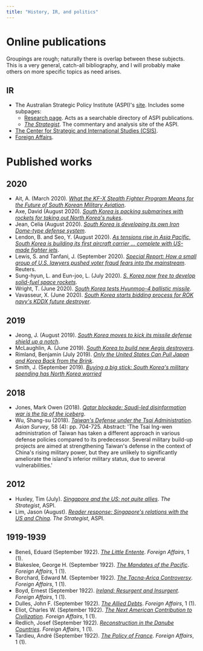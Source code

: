 ```yaml
---
title: "History, IR, and politics"
---
```


# Online publications

Groupings are rough; naturally there is overlap between these subjects. This is a very general, catch-all bibliography, and I will probably make others on more specific topics as need arises.

## IR

- The Australian Strategic Policy Institute (ASPI)'s <a href="https://www.aspi.org.au/">site</a>. Includes some subpages:
    - <a href="https://www.aspi.org.au/search?f%5B0%5D=type%3Areport&sort_by=field_publication_date_common">Research page</a>. Acts as a searchable directory of ASPI publications.
    -  <a href="https://www.aspistrategist.org.au/"><i>The Strategist</i></a>. The commentary and analysis site of the ASPI.
- <a href="https://www.csis.org/">The Center for Strategic and International Studies (CSIS)</a>.
- <a href="https://www.foreignaffairs.com/">Foreign Affairs</a>.

# Published works

## 2020

- Ait, A. (March 2020). <a href="https://thediplomat.com/2020/03/what-the-kf-x-stealth-fighter-program-means-for-the-future-of-south-korean-military-aviation/"><i>What the KF-X Stealth Fighter Program Means for the Future of South Korean Military Aviation</i></a>.
- Axe, David (August 2020). <a href="https://www.forbes.com/sites/davidaxe/2020/08/17/south-korea-is-packing-submarines-with-hard-hitting-rockets-for-taking-out-north-koreas-nukes/#250af95c1b8f"><i>South Korea is packing submarines with rockets for taking out North Korea's nukes</i></a>.
- Jean, Celia (August 2020). <a href="https://www.jpost.com/international/south-korea-is-developing-its-own-iron-dome-type-defense-system-638180"><i>South Korea is developing its own Iron Dome-type defense system</i></a>.
- Lendon, B. and Seo, Y. (August 2020). <a href="https://edition.cnn.com/2020/08/12/asia/south-korea-aircraft-carrier-intl-hnk-scli/index.html"><i>As tensions rise in Asia Pacific, South Korea is building its first aircraft carrier ... complete with US-made fighter jets</i></a>.
- Lewis, S. and Tanfani, J. (September 2020). <a href="https://uk.reuters.com/article/uk-usa-election-voter-fraud-specialrepor/special-report-how-a-small-group-of-u-s-lawyers-pushed-voter-fraud-fears-into-the-mainstream-idUKKBN2601GR"><i>Special Report: How a small group of U.S. lawyers pushed voter fraud fears into the mainstream</i></a>. Reuters.
- Sung-hyun, L. and Eun-joo, L. (July 2020). <a href="https://pulsenews.co.kr/view.php?year=2020&no=773515"><i>S. Korea now free to develop solid-fuel space rockets</i></a>.
- Wright, T. (June 2020). <a href="https://www.iiss.org/blogs/analysis/2020/06/mdi-south-korea-tests-hyunmoo-4-ballistic-missile"><i>South Korea tests Hyunmoo-4 ballistic missile</i></a>.
- Vavasseur, X. (June 2020). <a href="https://www.navalnews.com/naval-news/2020/06/south-korea-starts-bidding-process-for-rok-navys-kddx-future-destroyer/"><i>South Korea starts bidding process for ROK navy's KDDX future destroyer</i></a>.

## 2019

- Jeong, J. (August 2019). <a href="https://www.defensenews.com/global/asia-pacific/2019/08/14/south-korea-moves-to-kick-its-missile-defense-shield-up-a-notch/"><i>South Korea moves to kick its missile defense shield up a notch</i></a>.
- McLaughlin, A. (June 2019). <a href="https://defense.info/defense-systems/south-korea-to-build-new-aegis-destroyers/"><i>South Korea to build new Aegis destroyers</i></a>.
- Rimland, Benjamin (July 2019). <a href="https://www.csis.org/analysis/only-united-states-can-pull-japan-and-korea-back-brink"><i>Only the United States Can Pull Japan and Korea Back from the Brink</i></a>.
- Smith, J. (September 2019). <a href="https://www.reuters.com/article/us-southkorea-military-analysis/buying-a-big-stick-south-koreas-military-spending-has-north-korea-worried-idUSKCN1VW03C"><i>Buying a big stick: South Korea's military spending has North Korea worried</i></a>

## 2018

- Jones, Mark Owen (2018). <a href="https://www.middleeasteye.net/opinion/qatar-blockade-saudi-led-disinformation-war-just-tip-iceberg"><i>Qatar blockade: Saudi-led disinformation war is the tip of the iceberg</i></a>.
- Wu, Shang-su (2018). <a href="https://online.ucpress.edu/as/article-pdf/58/4/704/79298/as_2018_58_4_704.pdf"><i>Taiwan's Defense under the Tsai Administration</i></a>. <i>Asian Survey</i>, 58 (4): pp. 704-725. Abstract: 'The Tsai Ing-wen administration of Taiwan has taken a different approach in various defense policies compared to its predecessor. Several military build-up projects are aimed at strengthening Taiwan's defense in the context of China's rising military power, but they are unlikely to significantly ameliorate the island's inferior military status, due to several vulnerabilities.'

## 2012

- Huxley, Tim (July). <a href="https://www.aspistrategist.org.au/singapore-and-the-us-not-quite-allies/"><i>Singapore and the US: not quite allies</i></a>. <i>The Strategist</i>, ASPI.
- Lim, Jason (August). <a href="https://www.aspistrategist.org.au/reader-response-singapores-relations-with-the-us-and-china/"><i>Reader response: Singapore's relations with the US and China</i></a>. <i>The Strategist</i>, ASPI.

## 1919-1939

- Beneš, Eduard (September 1922). <a href="https://www.foreignaffairs.com/articles/central-europe/1922-09-15/little-entente"><i>The Little Entente</i></a>. <i>Foreign Affairs</i>, 1 (1).
- Blakeslee, George H. (September 1922). <a href="https://www.foreignaffairs.com/articles/united-states/1922-09-15/mandates-pacific"><i>The Mandates of the Pacific</i></a>. <i>Foreign Affairs</i>, 1 (1).
- Borchard, Edward M. (September 1922). <a href="https://www.foreignaffairs.com/articles/chile/2011-10-07/tacna-arica-controversy"><i>The Tacna-Arica Controversy</i></a>. <i>Foreign Affairs</i>, 1 (1).
- Boyd, Ernest (September 1922). <a href="https://www.foreignaffairs.com/articles/ireland/1922-09-15/ireland-resurgent-and-insurgent"><i>Ireland: Resurgent and Insurgent</i></a>. <i>Foreign Affairs</i>, 1 (1).
- Dulles, John F. (September 1922). <a href="https://www.foreignaffairs.com/articles/europe/1922-09-15/allied-debts"><i>The Allied Debts</i></a>. <i>Foreign Affairs</i>, 1 (1).
- Eliot, Charles W. (September 1922). <a href="https://www.foreignaffairs.com/articles/united-states/1922-09-15/next-american-contribution-civilization"><i>The Next American Contribution to Civilization</i></a>. <i>Foreign Affairs</i>, 1 (1).
- Redlich, Josef (September 1922). <a href="https://www.foreignaffairs.com/articles/austria/1922-09-15/reconstruction-danube-countries"><i>Reconstruction in the Danube Countries</i></a>. <i>Foreign Affairs</i>, 1 (1).
- Tardieu, André (September 1922). <a href="https://www.foreignaffairs.com/articles/france/1922-09-15/policy-france"><i>The Policy of France</i></a>. <i>Foreign Affairs</i>, 1 (1).


